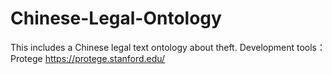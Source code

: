 # Chinese-Legal-Ontology
This includes a Chinese legal text ontology about theft.
Development tools：Protege
https://protege.stanford.edu/
